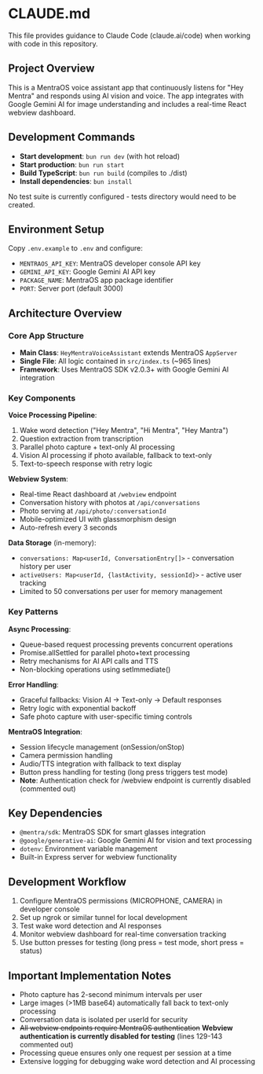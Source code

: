 # CLAUDE.md

This file provides guidance to Claude Code (claude.ai/code) when working with code in this repository.

## Project Overview

This is a MentraOS voice assistant app that continuously listens for "Hey Mentra" and responds using AI vision and voice. The app integrates with Google Gemini AI for image understanding and includes a real-time React webview dashboard.

## Development Commands

- **Start development**: `bun run dev` (with hot reload)
- **Start production**: `bun run start` 
- **Build TypeScript**: `bun run build` (compiles to ./dist)
- **Install dependencies**: `bun install`

No test suite is currently configured - tests directory would need to be created.

## Environment Setup

Copy `.env.example` to `.env` and configure:
- `MENTRAOS_API_KEY`: MentraOS developer console API key
- `GEMINI_API_KEY`: Google Gemini AI API key  
- `PACKAGE_NAME`: MentraOS app package identifier
- `PORT`: Server port (default 3000)

## Architecture Overview

### Core App Structure
- **Main Class**: `HeyMentraVoiceAssistant` extends MentraOS `AppServer`
- **Single File**: All logic contained in `src/index.ts` (~965 lines)
- **Framework**: Uses MentraOS SDK v2.0.3+ with Google Gemini AI integration

### Key Components

**Voice Processing Pipeline**:
1. Wake word detection ("Hey Mentra", "Hi Mentra", "Hey Mantra")
2. Question extraction from transcription
3. Parallel photo capture + text-only AI processing
4. Vision AI processing if photo available, fallback to text-only
5. Text-to-speech response with retry logic

**Webview System**:
- Real-time React dashboard at `/webview` endpoint
- Conversation history with photos at `/api/conversations`
- Photo serving at `/api/photo/:conversationId`
- Mobile-optimized UI with glassmorphism design
- Auto-refresh every 3 seconds

**Data Storage** (in-memory):
- `conversations: Map<userId, ConversationEntry[]>` - conversation history per user
- `activeUsers: Map<userId, {lastActivity, sessionId}>` - active user tracking
- Limited to 50 conversations per user for memory management

### Key Patterns

**Async Processing**:
- Queue-based request processing prevents concurrent operations
- Promise.allSettled for parallel photo+text processing
- Retry mechanisms for AI API calls and TTS
- Non-blocking operations using setImmediate()

**Error Handling**:
- Graceful fallbacks: Vision AI → Text-only → Default responses
- Retry logic with exponential backoff
- Safe photo capture with user-specific timing controls

**MentraOS Integration**:
- Session lifecycle management (onSession/onStop)
- Camera permission handling
- Audio/TTS integration with fallback to text display
- Button press handling for testing (long press triggers test mode)
- **Note**: Authentication check for /webview endpoint is currently disabled (commented out)

## Key Dependencies

- `@mentra/sdk`: MentraOS SDK for smart glasses integration
- `@google/generative-ai`: Google Gemini AI for vision and text processing
- `dotenv`: Environment variable management
- Built-in Express server for webview functionality

## Development Workflow

1. Configure MentraOS permissions (MICROPHONE, CAMERA) in developer console
2. Set up ngrok or similar tunnel for local development
3. Test wake word detection and AI responses
4. Monitor webview dashboard for real-time conversation tracking
5. Use button presses for testing (long press = test mode, short press = status)

## Important Implementation Notes

- Photo capture has 2-second minimum intervals per user
- Large images (>1MB base64) automatically fall back to text-only processing  
- Conversation data is isolated per userId for security
- ~~All webview endpoints require MentraOS authentication~~ **Webview authentication is currently disabled for testing** (lines 129-143 commented out)
- Processing queue ensures only one request per session at a time
- Extensive logging for debugging wake word detection and AI processing